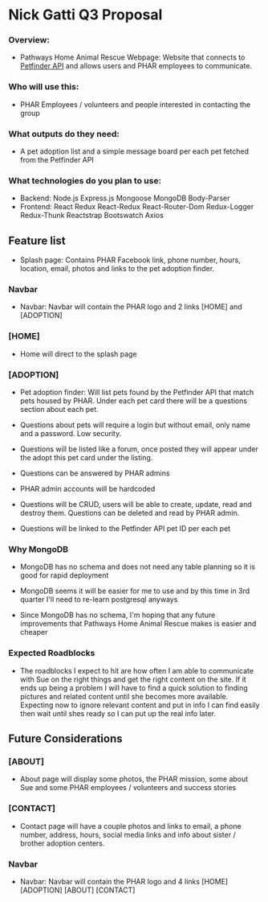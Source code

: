 # Nick Gatti Q3 Proposal

### Overview:
* Pathways Home Animal Rescue Webpage: Website that connects to [Petfinder API](https://www.petfinder.com/developers/api-docs/) and allows users and PHAR employees to communicate.

### Who will use this:
* PHAR Employees / volunteers and people interested in contacting the group

### What outputs do they need:
* A pet adoption list and a simple message board per each pet fetched from the Petfinder API

### What technologies do you plan to use:
* Backend: Node.js Express.js Mongoose MongoDB Body-Parser
* Frontend: React Redux React-Redux React-Router-Dom Redux-Logger Redux-Thunk Reactstrap Bootswatch Axios

## Feature list

* Splash page: Contains PHAR Facebook link, phone number, hours, location, email, photos and links to the pet adoption finder.

### Navbar

* Navbar: Navbar will contain the PHAR logo and 2 links [HOME] and [ADOPTION]

### [HOME]

* Home will direct to the splash page

### [ADOPTION]

* Pet adoption finder: Will list pets found by the Petfinder API that match pets housed by PHAR. Under each pet card there will be a questions section about each pet.

* Questions about pets will require a login but without email, only name and a password. Low security.

* Questions will be listed like a forum, once posted they will appear under the adopt this pet card under the listing.

* Questions can be answered by PHAR admins

* PHAR admin accounts will be hardcoded

* Questions will be CRUD, users will be able to create, update, read and destroy them. Questions can be deleted and read by PHAR admin.

* Questions will be linked to the Petfinder API pet ID per each pet

### Why MongoDB

* MongoDB has no schema and does not need any table planning so it is good for rapid deployment

* MongoDB seems it will be easier for me to use and by this time in 3rd quarter I'll need to re-learn postgresql anyways

* Since MongoDB has no schema, I'm hoping that any future improvements that Pathways Home Animal Rescue makes is easier and cheaper

### Expected Roadblocks

* The roadblocks I expect to hit are how often I am able to communicate with Sue on the right things and get the right content on the site. If it ends up being a problem I will have to find a quick solution to finding pictures and related content until she becomes more available. Expecting now to ignore relevant content and put in info I can find easily then wait until shes ready so I can put up the real info later.

## Future Considerations

### [ABOUT]

* About page will display some photos, the PHAR mission, some about Sue and some PHAR employees / volunteers and success stories

### [CONTACT]

* Contact page will have a couple photos and links to email, a phone number, address, hours, social media links and info about sister / brother adoption centers.

### Navbar

* Navbar: Navbar will contain the PHAR logo and 4 links [HOME] [ADOPTION] [ABOUT] [CONTACT]
